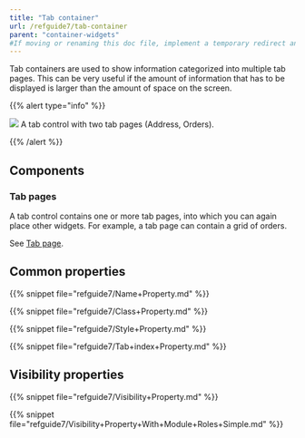 ```yaml
---
title: "Tab container"
url: /refguide7/tab-container
parent: "container-widgets"
#If moving or renaming this doc file, implement a temporary redirect and let the respective team know they should update the URL in the product. See Mapping to Products for more details.
---
```



Tab containers are used to show information categorized into multiple tab pages. This can be very useful if the amount of information that has to be displayed is larger than the amount of space on the screen.

{{% alert type="info" %}}

![](/attachments/refguide7/desktop-modeler/pages/container-widgets/tab-container/tab-container.png)
A tab control with two tab pages (Address, Orders).

{{% /alert %}}

## Components

### Tab pages

A tab control contains one or more tab pages, into which you can again place other widgets. For example, a tab page can contain a grid of orders.

See [Tab page](tab-page).

## Common properties

{{% snippet file="refguide7/Name+Property.md" %}}

{{% snippet file="refguide7/Class+Property.md" %}}

{{% snippet file="refguide7/Style+Property.md" %}}

{{% snippet file="refguide7/Tab+index+Property.md" %}}

## Visibility properties

{{% snippet file="refguide7/Visibility+Property.md" %}}

{{% snippet file="refguide7/Visibility+Property+With+Module+Roles+Simple.md" %}}
